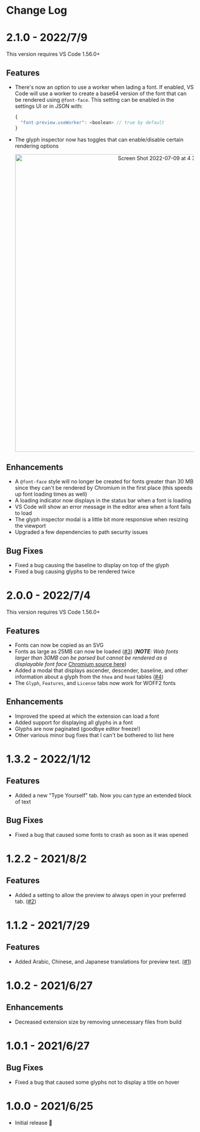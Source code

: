 # Change Log

# 2.1.0 - 2022/7/9

This version requires VS Code 1.56.0+

## Features

- There's now an option to use a worker when lading a font. If enabled, VS Code will use a worker to create a base64 version of the font that can be rendered using `@font-face`. This setting can be enabled in the settings UI or in JSON with:
  ```js
  {
    "font-preview.useWorker": <boolean> // true by default
  }
  ```
- The glyph inspector now has toggles that can enable/disable certain rendering options

    <div align="center">
      <img width="800" alt="Screen Shot 2022-07-09 at 4 33 47 PM" src="https://user-images.githubusercontent.com/7400747/178122503-eb35290f-bec8-494b-8583-67f9ecc5b632.png">
    </div>

## Enhancements

- A `@font-face` style will no longer be created for fonts greater than 30 MB since they can't be rendered by Chromium in the first place (this speeds up font loading times as well)
- A loading indicator now displays in the status bar when a font is loading
- VS Code will show an error message in the editor area when a font fails to load
- The glyph inspector modal is a little bit more responsive when resizing the viewport
- Upgraded a few dependencies to path security issues

## Bug Fixes

- Fixed a bug causing the baseline to display on top of the glyph
- Fixed a bug causing glyphs to be rendered twice

# 2.0.0 - 2022/7/4

This version requires VS Code 1.56.0+

## Features

- Fonts can now be copied as an SVG
- Fonts as large as 25MB can now be loaded ([#3](https://github.com/ctcuff/vscode-font-preview/issues/3)) (_**NOTE**: Web fonts larger than 30MB can be parsed but cannot be rendered as a displayable font face_ [Chromium source here](https://chromium.googlesource.com/chromium/blink/+/refs/heads/main/Source/platform/fonts/opentype/OpenTypeSanitizer.cpp#70))
- Added a modal that displays ascender, descender, baseline, and other information about a glyph from the `hhea` and `head` tables ([#4](https://github.com/ctcuff/vscode-font-preview/issues/4))
- The `Glyph`, `Features`, and `License` tabs now work for WOFF2 fonts

## Enhancements

- Improved the speed at which the extension can load a font
- Added support for displaying all glyphs in a font
- Glyphs are now paginated (goodbye editor freeze!)
- Other various minor bug fixes that I can't be bothered to list here

# 1.3.2 - 2022/1/12

## Features

- Added a new "Type Yourself" tab. Now you can type an extended block of text

## Bug Fixes

- Fixed a bug that caused some fonts to crash as soon as it was opened

# 1.2.2 - 2021/8/2

## Features

- Added a setting to allow the preview to always open in your preferred tab. ([#2](https://github.com/ctcuff/vscode-font-preview/issues/2))

# 1.1.2 - 2021/7/29

## Features

- Added Arabic, Chinese, and Japanese translations for preview text. ([#1](https://github.com/ctcuff/vscode-font-preview/issues/1))

# 1.0.2 - 2021/6/27

## Enhancements

- Decreased extension size by removing unnecessary files from build

# 1.0.1 - 2021/6/27

## Bug Fixes

- Fixed a bug that caused some glyphs not to display a title on hover

# 1.0.0 - 2021/6/25

- Initial release 🎉
